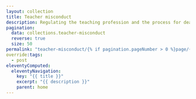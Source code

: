 ```yaml
---
layout: collection
title: Teacher misconduct
description: Regulating the teaching profession and the process for dealing with cases of serious misconduct
pagination:
  data: collections.teacher-misconduct
  reverse: true
  size: 50
permalink: "teacher-misconduct/{% if pagination.pageNumber > 0 %}page/{{ pagination.pageNumber + 1 }}{% endif %}/"
override:tags:
  - post
eleventyComputed:
  eleventyNavigation:
    key: "{{ title }}"
    excerpt: "{{ description }}"
    parent: home
---
```

